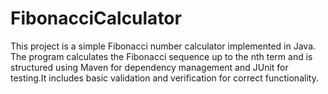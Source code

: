 # FibonacciCalculator
This project is a simple Fibonacci number calculator implemented in Java. The program calculates the Fibonacci sequence up to the nth term and is structured using Maven for dependency management and JUnit for testing.It includes basic validation and verification for correct functionality.
